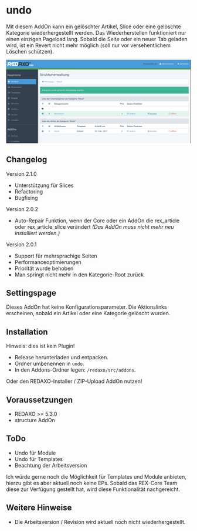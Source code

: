 # undo
Mit diesem AddOn kann ein gelöschter Artikel, Slice oder eine gelöschte Kategorie wiederhergestellt werden. Das Wiederherstellen funktioniert nur einen einzigen Pageload lang. Sobald die Seite oder ein neuer Tab geladen wird, ist ein Revert nicht mehr möglich (soll nur vor versehentlichem Löschen schützen).

![Screenshot](https://raw.githubusercontent.com/FriendsOfREDAXO/undo/assets/screenshot.png)

Changelog
------------
Version 2.1.0
* Unterstützung für Slices
* Refactoring
* Bugfixing

Version 2.0.2
* Auto-Repair Funktion, wenn der Core oder ein AddOn die rex_article oder rex_article_slice verändert _(Das AddOn muss nicht mehr neu installiert werden.)_

Version 2.0.1
* Support für mehrsprachige Seiten
* Performanceoptimierungen
* Priorität wurde behoben
* Man springt nicht mehr in den Kategorie-Root zurück

Settingspage
------------
Dieses AddOn hat keine Konfigurationsparameter. Die Aktionslinks erscheinen, sobald ein Artikel oder eine Kategorie gelöscht wurden.

Installation
------------
Hinweis: dies ist kein Plugin!

* Release herunterladen und entpacken.
* Ordner umbenennen in `undo`.
* In den Addons-Ordner legen: `/redaxo/src/addons`.

Oder den REDAXO-Installer / ZIP-Upload AddOn nutzen!

Voraussetzungen
------------

* REDAXO >= 5.3.0
* structure AddOn

ToDo
-----
* Undo für Module
* Undo für Templates
* Beachtung der Arbeitsversion

Ich würde gerne noch die Möglichkeit für Templates und Module anbieten, hierzu gibt es aber aktuell noch keine EPs. Sobald das REX-Core Team diese zur Verfügung gestellt hat, wird diese Funktionalität nachgereicht.

Weitere Hinweise
-----
* Die Arbeitsversion / Revision wird aktuell noch nicht wiederhergestellt.
